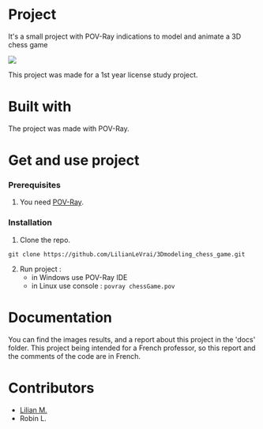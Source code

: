 # Project

It's a small project with POV-Ray indications to model and animate a 3D chess game

![](./imgReadme.gif)

This project was made for a 1st year license study project.

# Built with 

The project was made with POV-Ray.

# Get and use project

### Prerequisites

1. You need [POV-Ray](http://www.povray.org/ "").

### Installation 

1. Clone the repo. 
```
git clone https://github.com/LilianLeVrai/3Dmodeling_chess_game.git
```
2. Run project : 
    - in Windows use POV-Ray IDE
    - in Linux use console : ```povray chessGame.pov```

# Documentation

You can find the images results, and a report about this project in the 'docs' folder. 
This project being intended for a French professor, so this report and the comments of the code are in French.

# Contributors 

- [Lilian M.](https://github.com/LilianManzano "")
- Robin L.




